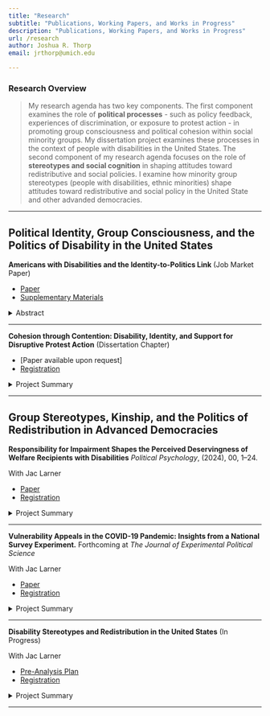 ```yaml
---
title: "Research"
subtitle: "Publications, Working Papers, and Works in Progress"
description: "Publications, Working Papers, and Works in Progress"
url: /research
author: Joshua R. Thorp
email: jrthorp@umich.edu 

--- 
```


### Research Overview

> My research agenda has two key components. The first component examines the role of **political processes** - such as policy feedback,  experiences of discrimination, or exposure to protest action - in promoting group consciousness and political cohesion within social minority groups. My dissertation project examines these processes in the context of people with disabilities in the United States. The second component of my research agenda focuses on the role of **stereotypes and social cognition** in shaping attitudes toward redistributive and social policies. I examine how minority group stereotypes (people with disabilities, ethnic minorities) shape attitudes toward redistributive and social policy in the United State and other advanded democracies.

----

## Political Identity, Group Consciousness, and the Politics of Disability in the United States

**Americans with Disabilities and the Identity-to-Politics Link** (Job Market Paper)
+ [Paper](https://www.dropbox.com/scl/fi/2prq1resaufzbrl68si0y/BPP2_Sept2024.pdf?rlkey=sjzuw0dctya1tgiwie9vur4fs&e=1&dl=0)
+ [Supplementary Materials](https://osf.io/4qfks/)
<details>
  <summary>Abstract</summary>
  <p style="font-size: 0.9em;"> How do social identities become politically salient? People with disabilities (PWD) are a diverse social minority with clear links to politics. However, little is known about how disability might shape political psychology. Conventional wisdom suggests that political cohesion in diverse social groups is a consequence of (1) elite mobilization, and/or (2) intragroup contact. I argue that this conventional wisdom is largely inapplicable to disabled Americans. However, disability may become politically salient via other social processes, including experiences of stigma and discrimination, and processes of policy feedback that link disability to redistributive benefits. I test this theory using data from two original national surveys and the 2024 ANES Pilot Study. I develop an original survey measure for identification with disability - the Disability ID scale - and examine the implications of this identity for political attitudes. I find that Disability ID is strongest among those with more severe and visible impairments, and among those who receive disability welfare and accommodations. Disability ID has important implications for politics, with those higher in Disability ID reporting more ideological liberalism, Democratic partisanship, and support for a range of redistributive policies. Finally, Disability ID is cross-cutting, with the redistributive preferences of conservatives and Republicans converging with those of liberals and Democrats at high levels of Disability ID. </p> 

![](/BPP2_pid_interactionsfs2_minimal.png)

</details>

----

**Cohesion through Contention: Disability, Identity, and Support for Disruptive Protest Action** (Dissertation Chapter)
+ [Paper available upon request]
+ [Registration](https://osf.io/d96jb)
<details>
  <summary>Project Summary</summary>
  <p style="font-size: 0.9em;"> What drives support for protest action in diverse social groups, where group members may have different or competing political interests? This paper addresses this question by examining the attitudes of disabled Americans toward disruptive disability rights protests. While such protests are framed as advancing the interests of all disabled people - no matter their specific impairment - they frequently include policy demands that benefit only a subset of disabled people. Disability rights protests thus provide a novel context in which to examine the role of expressive (shared identity) vs. instrumental (personal benefit from policy change) motivations in shaping attitudes toward protest action. In a survey experiment (N=1016) of American adults with disabilities, I find that identification and a sense of linked fate with disabled people predict support for protest action and a willingness to participate, even when such protests are highly disruptive. By contrast, sharing the specific impairment of the protesters (mobility impairment) does not predict elevated support. More broadly, these findings provide novel empirical evidence of group consciousness among large shares of disabled Americans, and show that disabled people are mobilized by exposure to disability rights protests.</p>

##### JMP Figure 5: Interaction between Disability and Partisanship on Redistributive Policy Preferences

![](/BPP2_pid_interactionsfs2_minimal.png)
  
</details>


----

## Group Stereotypes, Kinship, and the Politics of Redistribution in Advanced Democracies

**Responsibility for Impairment Shapes the Perceived Deservingness of Welfare Recipients with Disabilities** 
*Political Psychology*, (2024), 00, 1–24.

With Jac Larner

+ [Paper](/ThorpLarner2024_PoliticalPsych_ResponsibilityforImpairment.pdf)
+ [Registration](/ResponsibilityforImpairment_Registration.pdf)

<details>
  <summary>Project Summary</summary>
  <p style="font-size: 0.9em;"> When do people support government assistance for people with disabilities? Disability welfare programs account for large shares of national welfare budgets, but little is known about public attitudes toward disabled welfare claimants. Drawing on psychological research in stereotype content, we argue that attitudes toward welfare for people with dis- abilities are likely to be more conditional than     previously acknowledged. In two nationally representative, preregistered survey experiments in Wales (N = 3393) and Scotland (N = 1707), we ask respondents to evaluate the deservingness of a fictitious disabled claimant to government assistance. We manipulate the claimant's outgroup status and the manner in which they acquired their impairment. We find that disabled claimants perceived as even somewhat responsible for their impairments are considered substantially less deserving of government assistance than those perceived not responsible, even when their needs for assistance are identical. Contrary to expectations, we find relatively modest and inconsistent outgroup penalties in perceived deservingness. Finally, we find large heterogeneous treatment effects among respondents holding to more authoritarian social values. These results challenge conventional wisdom regarding the universality of support for disability welfare and help explain why voters may not be inclined to punish politicians who propose cuts to programs for even stereotypically high-deserving groups. </p>

##### Figure 1: Main Effects by Treatment Condition

![](/JLJT_PolPsych2024_Figure1.png)

</details>

----

**Vulnerability Appeals in the COVID-19 Pandemic: Insights from a National Survey Experiment.** 
Forthcoming at *The Journal of Experimental Political Science*

With Jac Larner

+ [Paper](/ACCEPTED_JLJT2024_JEPS_COVID19.pdf)
+ [Registration](/JLJT_GroupVulnerabilityCOVID19_Preregistration.pdf)

<details>
  <summary>Project Summary</summary>
  <p style="font-size: 0.9em;">This study explores the impact of vulnerability appeals during the COVID-19 pandemic using a nationally representative, pre-registered survey experiment (N=4,087) conducted in mid-2021. We explore whether providing citizens with information about the vulnerability of ethnic minority and disabled citizens to COVID-19 fosters empathy and increased support for behavioural restrictions. We observe minimal statistically significant or substantive effects, although the presence of subtle effects cannot be entirely ruled out. We identify some limited indications that individuals with disabilities exhibit increased support for restrictions when exposed to information about the vulnerability of disabled people to COVID-19, but these effects are inconsistent. Therefore, our findings provide limited evidence to confirm or rule out that using vulnerability appeals alone is effective for influencing public attitudes toward behavioural restrictions. The findings point toward avenues for future research, including a closer examination of heterogeneous responses to public health messaging among population subgroups. </p>

##### Figure 2: Timing of Experiment in the COVID-19 Pandemic

![](/JLJT_JEPS2024_Figure2.png)

</details>  

----

**Disability Stereotypes and Redistribution in the United States** (In Progress)

With Jac Larner

+ [Pre-Analysis Plan](https://www.dropbox.com/scl/fi/pnzgeoehsscme4iegwn4o/Disability_Stereotypes_PAP.pdf?rlkey=d2yo7hef1rkbgcr2tha3ybhto&dl=0)
+ [Registration](https://osf.io/e7r2q)

<details>
  <summary>Project Summary</summary>
  <p style="font-size: 0.9em;"> In multiple studies across time and in differing contexts, opposition to state welfare has been linked to beliefs on the demographic composition of welfare recipients. Particular, and almost exclusive, attention has been paid to the share of groups stereotyped as ’undeserving’, namely people from minority ethnic backgrounds and immigrants. In this paper, we test whether eliciting associations between welfare and disabled people - a group frequently stereotyped as highly deserving - increases support for welfare. Using a nationally representative survey experiment conducted in the United States, we employ random assignment to different treatments aimed at providing distinct signals regarding the proportion of welfare recipients who are disabled. Our analysis encompasses both attitudinal shifts and behavioral responses elicited by these treatments. </p>

</details>  


----

